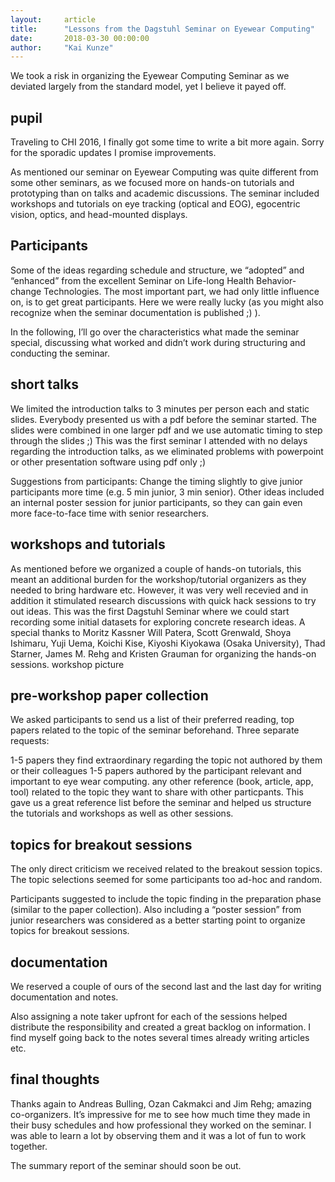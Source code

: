 ```yaml
---
layout:     article
title:      "Lessons from the Dagstuhl Seminar on Eyewear Computing"
date:       2018-03-30 00:00:00
author:     "Kai Kunze"
---
```


We took a risk in organizing the Eyewear Computing Seminar as we deviated largely from the standard model, yet I believe it payed off.

## pupil

Traveling to CHI 2016, I finally got some time to write a bit more again. Sorry for the sporadic updates I promise improvements.

As mentioned our seminar on Eyewear Computing was quite different from some other seminars, as we focused more on hands-on tutorials and prototyping than on talks and academic discussions. The seminar included workshops and tutorials on eye tracking (optical and EOG), egocentric vision, optics, and head-mounted displays.

## Participants

Some of the ideas regarding schedule and structure, we “adopted” and “enhanced” from the excellent Seminar on Life-long Health Behavior-change Technologies. The most important part, we had only little influence on, is to get great participants. Here we were really lucky (as you might also recognize when the seminar documentation is published ;) ).

In the following, I’ll go over the characteristics what made the seminar special, discussing what worked and didn’t work during structuring and conducting the seminar.

## short talks

We limited the introduction talks to 3 minutes per person each and static slides. Everybody presented us with a pdf before the seminar started. The slides were combined in one larger pdf and we use automatic timing to step through the slides ;) This was the first seminar I attended with no delays regarding the introduction talks, as we eliminated problems with powerpoint or other presentation software using pdf only ;)

Suggestions from participants: Change the timing slightly to give junior participants more time (e.g. 5 min junior, 3 min senior). Other ideas included an internal poster session for junior participants, so they can gain even more face-to-face time with senior researchers.

## workshops and tutorials

As mentioned before we organized a couple of hands-on tutorials, this meant an additional burden for the workshop/tutorial organizers as they needed to bring hardware etc. However, it was very well recevied and in addition it stimulated research discussions with quick hack sessions to try out ideas. This was the first Dagstuhl Seminar where we could start recording some initial datasets for exploring concrete research ideas. A special thanks to Moritz Kassner Will Patera, Scott Grenwald, Shoya Ishimaru, Yuji Uema, Koichi Kise, Kiyoshi Kiyokawa (Osaka University), Thad Starner, James M. Rehg and Kristen Grauman for organizing the hands-on sessions. workshop picture

## pre-workshop paper collection

We asked participants to send us a list of their preferred reading, top papers related to the topic of the seminar beforehand. Three separate requests:

1-5 papers they find extraordinary regarding the topic not authored by them or their colleagues
1-5 papers authored by the participant relevant and important to eye wear computing.
any other reference (book, article, app, tool) related to the topic they want to share with other particpants.
This gave us a great reference list before the seminar and helped us structure the tutorials and workshops as well as other sessions.

## topics for breakout sessions

The only direct criticism we received related to the breakout session topics. The topic selections seemed for some participants too ad-hoc and random.

Participants suggested to include the topic finding in the preparation phase (similar to the paper collection). Also including a “poster session” from junior researchers was considered as a better starting point to organize topics for breakout sessions.

## documentation

We reserved a couple of ours of the second last and the last day for writing documentation and notes.

Also assigning a note taker upfront for each of the sessions helped distribute the responsibility and created a great backlog on information. I find myself going back to the notes several times already writing articles etc.

## final thoughts

Thanks again to Andreas Bulling, Ozan Cakmakci and Jim Rehg; amazing co-organizers. It’s impressive for me to see how much time they made in their busy schedules and how professional they worked on the seminar. I was able to learn a lot by observing them and it was a lot of fun to work together.

The summary report of the seminar should soon be out.
